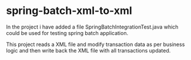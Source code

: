 # spring-batch-xml-to-xml

In the project i have added a file SpringBatchIntegrationTest.java which could be used for testing spring batch application.

This project reads a XML file and modify transaction data as per business logic and then write back the XML file with all transactions updated.
